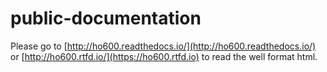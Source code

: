 # public-documentation
Please go to [http://ho600.readthedocs.io/](http://ho600.readthedocs.io/) or [http://ho600.rtfd.io/](https://ho600.rtfd.io) to read the well format html.
